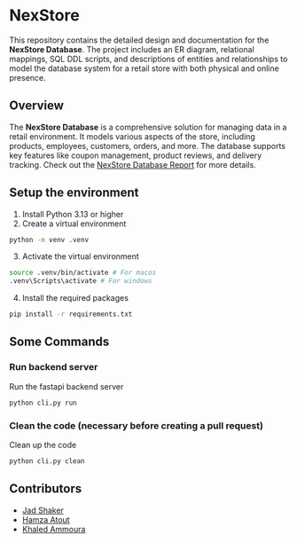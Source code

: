 # NexStore

This repository contains the detailed design and documentation for the **NexStore Database**. The project includes an ER diagram, relational mappings, SQL DDL scripts, and descriptions of entities and relationships to model the database system for a retail store with both physical and online presence.

## Overview

The **NexStore Database** is a comprehensive solution for managing data in a retail environment. It models various aspects of the store, including products, employees, customers, orders, and more. The database supports key features like coupon management, product reviews, and delivery tracking. Check out the [NexStore Database Report](./NexStore-database-report.pdf) for more details.

## Setup the environment

1. Install Python 3.13 or higher
2. Create a virtual environment

```bash
python -m venv .venv
```

3. Activate the virtual environment

```bash
source .venv/bin/activate # For macos
.venv\Scripts\activate # For windows
```

4. Install the required packages

```bash
pip install -r requirements.txt
```

## Some Commands

### Run backend server

Run the fastapi backend server

```bash
python cli.py run
```

### Clean the code (necessary before creating a pull request)

Clean up the code

```bash
python cli.py clean
```

## Contributors

- [Jad Shaker](https://github.com/jadshaker)
- [Hamza Atout](https://github.com/hamzaatout)
- [Khaled Ammoura](https://github.com/Khaled1621)
